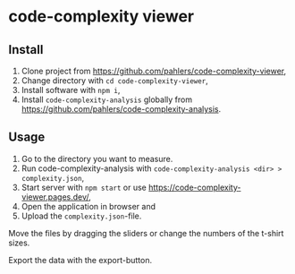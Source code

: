 # code-complexity viewer

## Install
1. Clone project from https://github.com/pahlers/code-complexity-viewer,
2. Change directory with `cd code-complexity-viewer`,
3. Install software with `npm i`,
4. Install `code-complexity-analysis` globally from https://github.com/pahlers/code-complexity-analysis.

## Usage
1. Go to the directory you want to measure.
2. Run code-complexity-analysis with `code-complexity-analysis <dir> > complexity.json`,
3. Start server with `npm start` or use https://code-complexity-viewer.pages.dev/,
4. Open the application in browser and 
5. Upload the `complexity.json`-file.

Move the files by dragging the sliders or change the numbers of the t-shirt sizes.

Export the data with the export-button.


